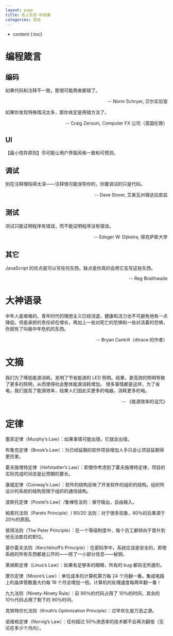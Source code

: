 ```yaml
---
layout: page
title: 名人名言·科技篇
categories: 其他
---
```


* content
{:toc}

# 编程箴言

## 编码

如果代码和注释不一致，那很可能两者都错了。
<p style="text-align: right">-- Norm Schryer, 贝尔实验室</p>

如果你发现特殊情况太多，那你肯定是用错方法了。
<p style="text-align: right">-- Craig Zerouni, Computer FX 公司（英国伦敦）</p>

## UI

【最小惊异原则】尽可能让用户界面风格一致和可预测。

## 调试

别在注释理陷得太深——注释很可能误导你的，你要调试的只是代码。
<p style="text-align: right">-- Dave Storer, 艾奥瓦州锡达拉皮兹</p>

## 测试

测试只能证明程序有错误，而不能证明程序没有错误。
<p style="text-align: right">-- Edsger W. Dijkstra, 得克萨斯大学</p>

## 其它

JavaScript 的优点是可以写任何东西，缺点是你真的会用它去写这些东西。
<p style="text-align: right">-- Reg Braithwaite</p>

# 大神语录

中年人是艰难的。青年时代的理想主义已经消退，健康和活力也不可避免地有一点降低，但是承担的责任却在增长，再加上一些对死亡的恐惧和一些对活着的恐惧，你就有了叫做中年危机的东西。
<p style="text-align: right">-- Bryan Cantrill（dtrace 的作者）</p>

# 文摘

我们为了降低能源消耗，发明了节省能源的 LED 照明。结果，更高效的照明导致了更多的照明，从而使得社会整体能源消耗增加。
很多事情都是这样，为了省电，我们提高了能源效率，结果人们因此买更多的电器，消耗更多的电。

<p style="text-align: right">-- 《能源效率的诅咒》</p>

# 定律

墨菲定律（Murphy’s Law）：如果事情可能出错，它就会出错。

布鲁克定律（Brook’s Law）：为已经延期的软件项目增加人手只会让项目延期得更厉害。

霍夫施塔特定律（Hofstadter’s Law）：即使你考虑到了霍夫施塔特定律，项目的实际完成时间总是比预期的要长。

康威定律（Conway’s Law）：软件的结构反映了开发软件的组织的结构。组织所设计的系统的结构受限于组织的通信结构。

波斯托定律（Postel’s Law）/鲁棒性法则：保守输出，自由输入。

帕累托法则（Pareto Principle）/ 80/20 法则：对于很多现象，80％的后果源于 20％的原因。

彼得法则（The Peter Principle）：在一个等级制度中，每个员工都倾向于晋升到他无法胜任的职位。

基尔霍夫法则（Kerchkhoff’s Principle）：在密码学中，系统应该是安全的，即使系统的所有东西都是公开的——除了一小部分信息——秘钥。

莱纳斯定律（Linus’s Law）：如果有足够多的眼睛，所有的 bug 都将无所遁形。

摩尔定律（Moore’s Law）：单位成本的计算机算力每 24 个月翻一番。集成电路上的晶体管数量大约每 18 个月会增加一倍。计算机的处理速度每两年翻一番！

九九法则（Ninety-Ninety Rule）：前 90％的代码占用了 10％的时间，其余的 10％代码占用了剩下的 90％时间。

克努特优化法则（Knuth’s Optimization Principle）：过早优化是万恶之源。

诺维格定律（Norvig’s Law）：任何超过 50％渗透率的技术都不会再次翻倍（无论在多少个月内）。
